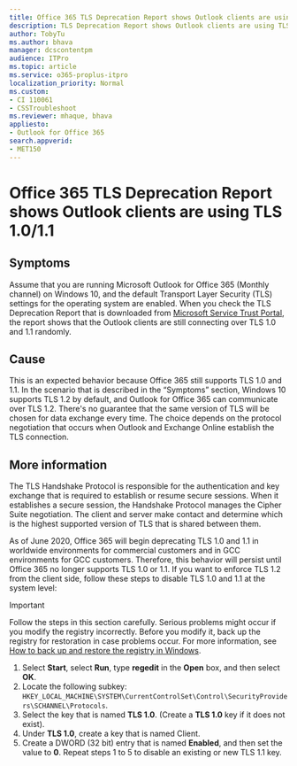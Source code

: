 ```yaml
---
title: Office 365 TLS Deprecation Report shows Outlook clients are using TLS 1.0/1.1
description: TLS Deprecation Report shows Outlook clients are using TLS 1.0/1.1 when running Outlook on Windows 10.
author: TobyTu
ms.author: bhava
manager: dcscontentpm
audience: ITPro
ms.topic: article
ms.service: o365-proplus-itpro
localization_priority: Normal
ms.custom:
- CI 110061
- CSSTroubleshoot
ms.reviewer: mhaque, bhava
appliesto:
- Outlook for Office 365
search.appverid:
- MET150
---
```


# Office 365 TLS Deprecation Report shows Outlook clients are using TLS 1.0/1.1

## Symptoms

Assume that you are running Microsoft Outlook for Office 365 (Monthly channel) on Windows 10, and the default Transport Layer Security (TLS) settings for the operating system are enabled. When you check the TLS Deprecation Report that is downloaded from [Microsoft Service Trust Portal](https://servicetrust.microsoft.com/AdminPage/TlsDeprecationReport/Download), the report shows that the Outlook clients are still connecting over TLS 1.0 and 1.1 randomly.

## Cause

This is an expected behavior because Office 365 still supports TLS 1.0 and 1.1. In the scenario that is described in the “Symptoms” section, Windows 10 supports TLS 1.2 by default, and Outlook for Office 365 can communicate over TLS 1.2. There's no guarantee that the same version of TLS will be chosen for data exchange every time. The choice depends on the protocol negotiation that occurs when Outlook and Exchange Online establish the TLS connection.

## More information

The TLS Handshake Protocol is responsible for the authentication and key exchange that is required to establish or resume secure sessions. When it establishes a secure session, the Handshake Protocol manages the Cipher Suite negotiation. The client and server make contact and determine which is the highest supported version of TLS that is shared between them.

As of June 2020, Office 365 will begin deprecating TLS 1.0 and 1.1 in worldwide environments for commercial customers and in GCC environments for GCC customers. Therefore, this behavior will persist until Office 365 no longer supports TLS 1.0 or 1.1. If you want to enforce TLS 1.2 from the client side, follow these steps to disable TLS 1.0 and 1.1 at the system level:
> [!IMPORTANT]
> Follow the steps in this section carefully. Serious problems might occur if you modify the registry incorrectly. Before you modify it, back up the registry for restoration in case problems occur. For more information, see [How to back up and restore the registry in Windows](https://support.microsoft.com/help/322756).

1. Select **Start**, select **Run**, type **regedit** in the **Open** box, and then select **OK**.
2. Locate the following subkey:
 `HKEY_LOCAL_MACHINE\SYSTEM\CurrentControlSet\Control\SecurityProviders\SCHANNEL\Protocols`.
3. Select the key that is named **TLS 1.0**. (Create a **TLS 1.0** key if it does not exist).
4. Under **TLS 1.0**, create a key that is named Client.
5. Create a DWORD (32 bit) entry that is named **Enabled**, and then set the value to **0**.
Repeat steps 1 to 5 to disable an existing or new TLS 1.1 key.
